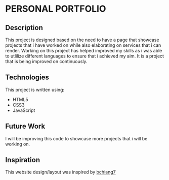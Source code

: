 # PERSONAL PORTFOLIO
## Description
This project is designed based on the need to have a page that showcase projects that i have worked on while also elaborating on services that i can render. Working on this project has helped improved my skills as i was able to utlilize different languages to ensure that i achieved my aim. It is a project that is being improved on continuously.

## Technologies
This project is written using:

* HTML5
* CSS3
* JavaScript

## Future Work
I will be improving this code to showcase more projects that i will be working on.

## Inspiration
This website design/layout was inspired by [bchiang7](https://github.com/bchiang7)
